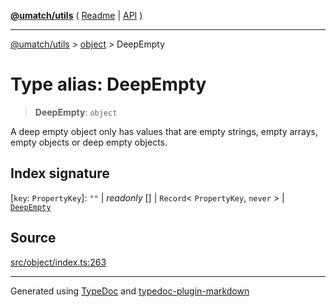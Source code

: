 [**@umatch/utils**](../../README.md) ( [Readme](../../README.md) \| [API](../../API.md) )

---

[@umatch/utils](../../API.md) > [object](../README.md) > DeepEmpty

# Type alias: DeepEmpty

> **DeepEmpty**: `object`

A deep empty object only has values that are empty strings, empty
arrays, empty objects or deep empty objects.

## Index signature

\[`key`: `PropertyKey`\]: `""` \| _readonly_ [] \| `Record`\< `PropertyKey`, `never` \> \| [`DeepEmpty`](type-alias.DeepEmpty.md)

## Source

[src/object/index.ts:263](https://github.com/umatch-oficial/utils/blob/a9008ad/src/object/index.ts#L263)

---

Generated using [TypeDoc](https://typedoc.org/) and [typedoc-plugin-markdown](https://www.npmjs.com/package/typedoc-plugin-markdown)
